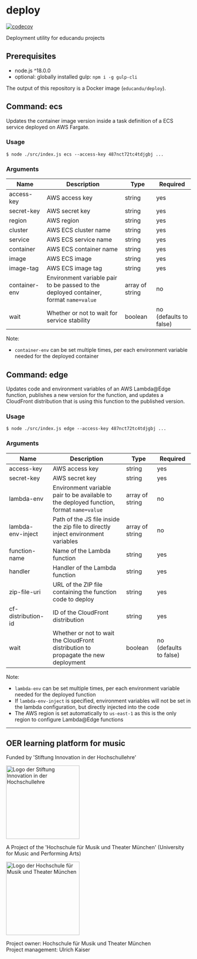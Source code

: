 # deploy

[![codecov](https://codecov.io/gh/educandu/deploy/branch/main/graph/badge.svg)](https://codecov.io/gh/educandu/deploy)

Deployment utility for educandu projects

## Prerequisites

* node.js ^18.0.0
* optional: globally installed gulp: `npm i -g gulp-cli`

The output of this repository is a Docker image (`educandu/deploy`).

## Command: ecs

Updates the container image version inside a task definition of a ECS service deployed on AWS Fargate.

### Usage

~~~
$ node ./src/index.js ecs --access-key 487nct72tc4tdjgbj ...
~~~

### Arguments

| Name | Description | Type | Required |
| --- | --- | --- | --- |
| access-key | AWS access key | string | yes |
| secret-key | AWS secret key | string | yes |
| region | AWS region | string | yes |
| cluster | AWS ECS cluster name | string | yes |
| service | AWS ECS service name | string | yes |
| container | AWS ECS container name | string | yes |
| image | AWS ECS image | string | yes |
| image-tag | AWS ECS image tag | string | yes |
| container-env | Environment variable pair to be passed to the deployed container, format `name=value` | array of string | no |
| wait | Whether or not to wait for service stability | boolean | no (defaults to false) |

Note:

* `container-env` can be set multiple times, per each environment variable needed for the deployed container

## Command: edge

Updates code and environment variables of an AWS Lambda@Edge function, publishes a new version for the
function, and updates a CloudFront distribution that is using this function to the published version.

### Usage

~~~
$ node ./src/index.js edge --access-key 487nct72tc4tdjgbj ...
~~~

### Arguments

| Name | Description | Type | Required |
| --- | --- | --- | --- |
| access-key | AWS access key | string | yes |
| secret-key | AWS secret key | string | yes |
| lambda-env | Environment variable pair to be available to the deployed function, format `name=value` | array of string | no |
| lambda-env-inject | Path of the JS file inside the zip file to directly inject environment variables | array of string | no |
| function-name | Name of the Lambda function | string | yes |
| handler | Handler of the Lambda function | string | yes |
| zip-file-uri | URL of the ZIP file containing the function code to deploy | string | yes |
| cf-distribution-id | ID of the CloudFront distribution | string | yes |
| wait | Whether or not to wait the CloudFront distribution to propagate the new deployment | boolean | no (defaults to false) |

Note:

* `lambda-env` can be set multiple times, per each environment variable needed for the deployed function
* If `lambda-env-inject` is specified, environment variables will not be set in the lambda configuration, but directly injected into the code
* The AWS region is set automatically to `us-east-1` as this is the only region to configure Lambda@Edge functions

---

## OER learning platform for music

Funded by 'Stiftung Innovation in der Hochschullehre'

<img src="https://stiftung-hochschullehre.de/wp-content/uploads/2020/07/logo_stiftung_hochschullehre_screenshot.jpg)" alt="Logo der Stiftung Innovation in der Hochschullehre" width="200"/>

A Project of the 'Hochschule für Musik und Theater München' (University for Music and Performing Arts)

<img src="https://upload.wikimedia.org/wikipedia/commons/d/d8/Logo_Hochschule_f%C3%BCr_Musik_und_Theater_M%C3%BCnchen_.png" alt="Logo der Hochschule für Musik und Theater München" width="200"/>

Project owner: Hochschule für Musik und Theater München\
Project management: Ulrich Kaiser
